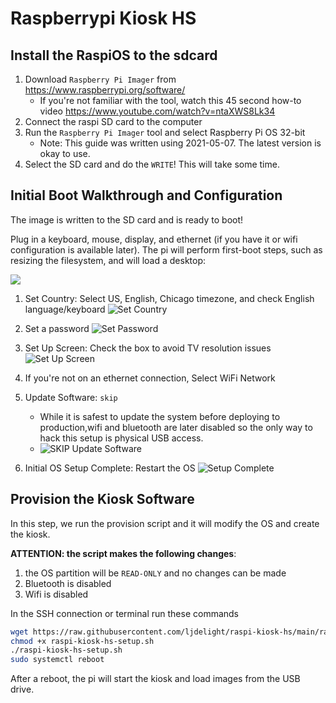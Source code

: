 # Raspberrypi Kiosk HS

## Install the RaspiOS to the sdcard

1. Download `Raspberry Pi Imager` from https://www.raspberrypi.org/software/
   - If you're not familiar with the tool, watch this 45 second how-to video https://www.youtube.com/watch?v=ntaXWS8Lk34
1. Connect the raspi SD card to the computer
1. Run the `Raspberry Pi Imager` tool and select Raspberry Pi OS 32-bit
   - Note: This guide was written using 2021-05-07. The latest version is okay to use.
1. Select the SD card and do the `WRITE`! This will take some time.

## Initial Boot Walkthrough and Configuration

The image is written to the SD card and is ready to boot!

Plug in a keyboard, mouse, display, and ethernet (if you have it or wifi configuration is available later). The pi will perform first-boot steps, such as resizing the filesystem, and will load a desktop:

![](images/install-1.jpeg?raw=true)

1. Set Country: Select US, English, Chicago timezone, and check English language/keyboard
    ![Set Country](images/install-2.jpeg?raw=true)

1. Set a password
    ![Set Password](images/install-3.jpeg?raw=true)

1. Set Up Screen: Check the box to avoid TV resolution issues
    ![Set Up Screen](images/install-4.jpeg?raw=true)

1. If you're not on an ethernet connection, Select WiFi Network
1. Update Software: `skip`
    - While it is safest to update the system before deploying to production,wifi and bluetooth are later disabled so the only way to hack this setup is physical USB access.
    - ![SKIP Update Software](images/install-5.jpeg?raw=true)

1. Initial OS Setup Complete: Restart the OS
    ![Setup Complete](images/install-6.jpeg?raw=true)

## Provision the Kiosk Software

In this step, we run the provision script and it will modify the OS and create the kiosk.

**ATTENTION: the script makes the following changes**:

1. the OS partition will be `READ-ONLY` and no changes can be made
1. Bluetooth is disabled
1. Wifi is disabled

In the SSH connection or terminal run these commands

```sh
wget https://raw.githubusercontent.com/ljdelight/raspi-kiosk-hs/main/raspi-kiosk-hs-setup.sh
chmod +x raspi-kiosk-hs-setup.sh
./raspi-kiosk-hs-setup.sh
sudo systemctl reboot
```

After a reboot, the pi will start the kiosk and load images from the USB drive.
